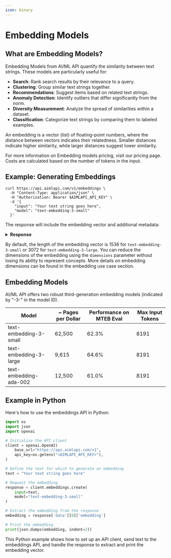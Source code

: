 ```yaml
---
icon: binary
---
```


# Embedding Models

## What are Embedding Models?

Embedding Models from AI/ML API quantify the similarity between text strings. These models are particularly useful for:

* **Search**: Rank search results by their relevance to a query.
* **Clustering**: Group similar text strings together.
* **Recommendations**: Suggest items based on related text strings.
* **Anomaly Detection**: Identify outliers that differ significantly from the norm.
* **Diversity Measurement**: Analyze the spread of similarities within a dataset.
* **Classification**: Categorize text strings by comparing them to labeled examples.

An embedding is a vector (list) of floating-point numbers, where the distance between vectors indicates their relatedness. Smaller distances indicate higher similarity, while larger distances suggest lower similarity.

For more information on Embedding models pricing, visit our pricing page. Costs are calculated based on the number of tokens in the input.

## **Example: Generating Embeddings**

```
curl https://api.aimlapi.com/v1/embeddings \
  -H "Content-Type: application/json" \
  -H "Authorization: Bearer $AIMLAPI_API_KEY" \
  -d '{
    "input": "Your text string goes here",
    "model": "text-embedding-3-small"
  }'

```

The response will include the embedding vector and additional metadata:

<details>

<summary><strong>Response</strong></summary>

<pre class="language-json"><code class="lang-json"><strong>{
</strong>  "object": "list",
  "data": [
    {
      "object": "embedding",
      "index": 0,
      "embedding": [
        -0.006929283495992422,
        -0.005336422007530928,
        // ...(omitted for spacing)
        -4.547132266452536e-05,
        -0.024047505110502243
      ]
    }
  ],
  "model": "text-embedding-3-small",
  "usage": {
    "prompt_tokens": 5,
    "total_tokens": 5
  }
}
</code></pre>

</details>

By default, the length of the embedding vector is 1536 for `text-embedding-3-small` or 3072 for `text-embedding-3-large`. You can reduce the dimensions of the embedding using the `dimensions` parameter without losing its ability to represent concepts. More details on embedding dimensions can be found in the embedding use case section.

## Embedding Models

AI/ML API offers two robust third-generation embedding models (indicated by "-3-" in the model ID).&#x20;

| Model                  | \~ Pages per Dollar | Performance on MTEB Eval | Max Input Tokens |
| ---------------------- | ------------------- | ------------------------ | ---------------- |
| text-embedding-3-small | 62,500              | 62.3%                    | 8191             |
| text-embedding-3-large | 9,615               | 64.6%                    | 8191             |
| text-embedding-ada-002 | 12,500              | 61.0%                    | 8191             |

## Example in Python

Here's how to use the embeddings API in Python:

```python
import os
import json
import openai

# Initialize the API client
client = openai.OpenAI(
    base_url="https://api.aimlapi.com/v1",
    api_key=os.getenv("<AIMLAPI_API_KEY>"),
)

# Define the text for which to generate an embedding
text = "Your text string goes here"

# Request the embedding
response = client.embeddings.create(
    input=text,
    model="text-embedding-3-small"
)

# Extract the embedding from the response
embedding = response['data'][0]['embedding']

# Print the embedding
print(json.dumps(embedding, indent=2))

```

This Python example shows how to set up an API client, send text to the embeddings API, and handle the response to extract and print the embedding vector.
